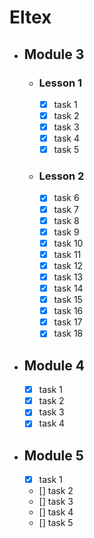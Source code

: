 # Eltex

- ## Module 3
   - ### Lesson 1
     - [X] task 1
     - [X] task 2
     - [X] task 3
     - [X] task 4
     - [X] task 5
   - ### Lesson 2
     - [X] task 6
     - [X] task 7
     - [X] task 8
     - [X] task 9
     - [X] task 10
     - [X] task 11
     - [X] task 12
     - [X] task 13
     - [X] task 14
     - [X] task 15
     - [X] task 16
     - [X] task 17
     - [X] task 18
- ## Module 4
     - [X] task 1
     - [X] task 2
     - [X] task 3
     - [X] task 4
- ## Module 5
     - [X] task 1
     - [] task 2
     - [] task 3
     - [] task 4
     - [] task 5
